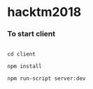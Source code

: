 # hacktm2018

### To start client
<code>
cd client<br>
npm install<br>
npm run-script server:dev
<code>